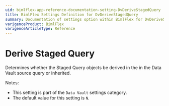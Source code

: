 ```yaml
---
uid: bimlflex-app-reference-documentation-setting-DvDeriveStagedQuery
title: BimlFlex Settings Definition for DvDeriveStagedQuery
summary: Documentation of settings option within BimlFlex for DvDeriveStagedQuery
varigenceProduct: BimlFlex
varigenceArticleType: Reference
---
```


# Derive Staged Query

Determines whether the Staged Query objects be derived in the in the Data Vault source query or inherited.

Notes:
* This setting is part of the `Data Vault` settings category.
 * The default value for this setting is `N`.